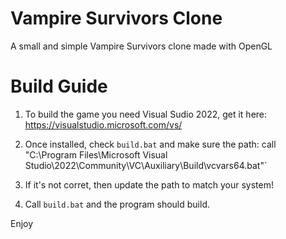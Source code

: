 # Vampire Survivors Clone
A small and simple Vampire Survivors clone made with OpenGL

# Build Guide

1. To build the game you need Visual Sudio 2022, get it here:
https://visualstudio.microsoft.com/vs/

2. Once installed, check `build.bat` and make sure the path:
call "C:\Program Files\Microsoft Visual Studio\2022\Community\VC\Auxiliary\Build\vcvars64.bat"`

3. If it's not corret, then update the path to match your system!

4. Call `build.bat` and the program should build.

Enjoy

